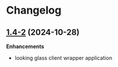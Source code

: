 # Changelog

## [1.4-2](https://github.com/anchaides/utils/tree/v1.4-2) (2024-10-28)

**Enhancements**

- looking glass client wrapper application

